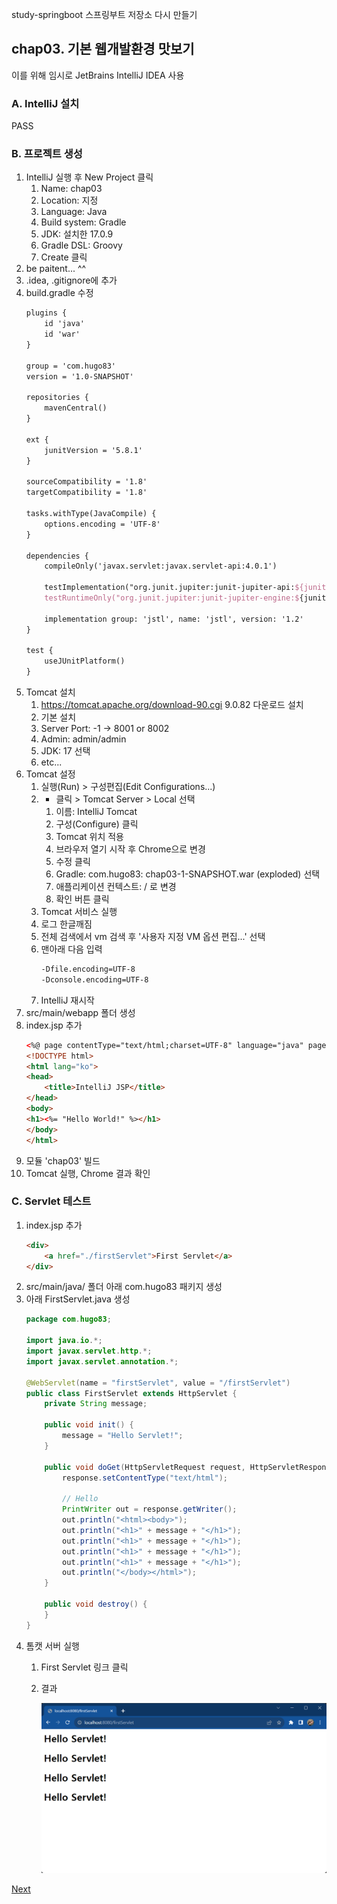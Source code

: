 study-springboot
스프링부트 저장소 다시 만들기

## chap03. 기본 웹개발환경 맛보기
이를 위해 임시로 JetBrains IntelliJ IDEA 사용

### A. IntelliJ 설치
PASS

### B. 프로젝트 생성
1. IntelliJ 실행 후 New Project 클릭
	1. Name: chap03
	2. Location: 지정
	3. Language: Java
	4. Build system: Gradle
	5. JDK: 설치한 17.0.9
	6. Gradle DSL: Groovy
	7. Create 클릭
2. be paitent... ^^
3. .idea, .gitignore에 추가
4. build.gradle 수정
	```tex
	plugins {
		id 'java'
		id 'war'
	}

	group = 'com.hugo83'
	version = '1.0-SNAPSHOT'

	repositories {
		mavenCentral()
	}

	ext {
		junitVersion = '5.8.1'
	}

	sourceCompatibility = '1.8'
	targetCompatibility = '1.8'

	tasks.withType(JavaCompile) {
		options.encoding = 'UTF-8'
	}

	dependencies {
		compileOnly('javax.servlet:javax.servlet-api:4.0.1')

		testImplementation("org.junit.jupiter:junit-jupiter-api:${junitVersion}")
		testRuntimeOnly("org.junit.jupiter:junit-jupiter-engine:${junitVersion}")

		implementation group: 'jstl', name: 'jstl', version: '1.2'
	}

	test {
		useJUnitPlatform()
	}
	```
4. Tomcat 설치
	1. https://tomcat.apache.org/download-90.cgi 9.0.82 다운로드 설치
	2. 기본 설치 
	3. Server Port: -1 -> 8001 or 8002
	4. Admin: admin/admin
	5. JDK: 17 선택
	6. etc...
5. Tomcat 설정
	1. 실행(Run) > 구성편집(Edit Configurations...)
	2. + 클릭 > Tomcat Server > Local 선택
		1. 이름: IntelliJ Tomcat 
		2. 구성(Configure) 클릭
		3. Tomcat 위치 적용
		4. 브라우저 열기 시작 후 Chrome으로 변경
		5. 수정 클릭
		6. Gradle: com.hugo83: chap03-1-SNAPSHOT.war (exploded) 선택
		7. 애플리케이션 컨텍스트: / 로 변경
		8. 확인 버튼 클릭
	3. Tomcat 서비스 실행
	4. 로그 한글깨짐
	5. 전체 검색에서 vm 검색 후 '사용자 지정 VM 옵션 편집...' 선택
	6. 맨아래 다음 입력
		```tex
		-Dfile.encoding=UTF-8
		-Dconsole.encoding=UTF-8
		```
	7. IntelliJ 재시작
6. src/main/webapp 폴더 생성
7. index.jsp 추가
	```html
	<%@ page contentType="text/html;charset=UTF-8" language="java" pageEncoding="UTF-8" %>
	<!DOCTYPE html>
	<html lang="ko">
	<head>
		<title>IntelliJ JSP</title>
	</head>
	<body>
	<h1><%= "Hello World!" %></h1>
	</body>
	</html>
	```
8. 모듈 'chap03' 빌드
9. Tomcat 실행, Chrome 결과 확인

### C. Servlet 테스트
1. index.jsp 추가
	```html
	<div>
		<a href="./firstServlet">First Servlet</a>
	</div>
	```
2. src/main/java/ 폴더 아래 com.hugo83 패키지 생성
3. 아래 FirstServlet.java 생성
	```java
	package com.hugo83;

	import java.io.*;
	import javax.servlet.http.*;
	import javax.servlet.annotation.*;

	@WebServlet(name = "firstServlet", value = "/firstServlet")
	public class FirstServlet extends HttpServlet {
		private String message;

		public void init() {
			message = "Hello Servlet!";
		}

		public void doGet(HttpServletRequest request, HttpServletResponse response) throws IOException {
			response.setContentType("text/html");

			// Hello
			PrintWriter out = response.getWriter();
			out.println("<html><body>");
			out.println("<h1>" + message + "</h1>");
			out.println("<h1>" + message + "</h1>");
			out.println("<h1>" + message + "</h1>");
			out.println("<h1>" + message + "</h1>");
			out.println("</body></html>");
		}

		public void destroy() {
		}
	}
	```
4. 톰캣 서버 실행
	1. First Servlet 링크 클릭
	2. 결과

		<img src="https://raw.githubusercontent.com/hugoMGSung/study-springboot/main/images/sb0022.png" width="600">

[Next](https://github.com/hugoMGSung/study-springboot/blob/main/CHAP04.md)